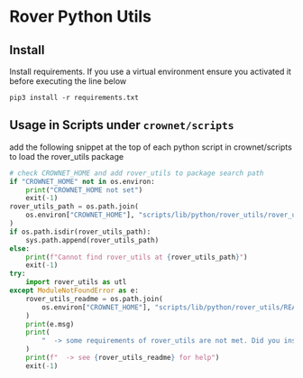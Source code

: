 # Rover Python Utils

## Install

Install requirements. If you use a virtual environment ensure you activated it before executing the line below

```
pip3 install -r requirements.txt
```

## Usage in Scripts under `crownet/scripts`

add the following snippet at the top of each python script in crownet/scripts to load
the rover_utils package

```python
# check CROWNET_HOME and add rover_utils to package search path
if "CROWNET_HOME" not in os.environ:
    print("CROWNET_HOME not set")
    exit(-1)
rover_utils_path = os.path.join(
    os.environ["CROWNET_HOME"], "scripts/lib/python/rover_utils/rover_utils"
)
if os.path.isdir(rover_utils_path):
    sys.path.append(rover_utils_path)
else:
    print(f"Cannot find rover_utils at {rover_utils_path}")
    exit(-1)
try:
    import rover_utils as utl
except ModuleNotFoundError as e:
    rover_utils_readme = os.path.join(
        os.environ["CROWNET_HOME"], "scripts/lib/python/rover_utils/README"
    )
    print(e.msg)
    print(
        "  -> some requirements of rover_utils are not met. Did you install all requirements?"
    )
    print(f"  -> see {rover_utils_readme} for help")
    exit(-1)
```
